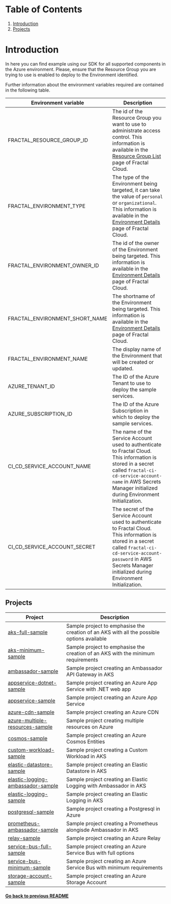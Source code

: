 # Table of Contents
1. [Introduction](#introduction)
2. [Projects](#projects)
# Introduction

In here you can find example using our SDK for all supported components in the Azure environment.
Please, ensure that the Resource Group you are trying to use is enabled to deploy to the Environment identified.

Further information about the environment variables required are contained in the following table.

| Environment variable 	            | Description                                                                                                                                                                                                                              |
|-----------------------------------|------------------------------------------------------------------------------------------------------------------------------------------------------------------------------------------------------------------------------------------|
| FRACTAL_RESOURCE_GROUP_ID         | The id of the Resource Group you want to use to administrate access control. This information is available in the [Resource Group List](https://fractal.cloud/resource-groups) page of Fractal Cloud.                                    |
| FRACTAL_ENVIRONMENT_TYPE        	 | The type of the Environment being targeted, it can take the value of `personal` or `organizational`. This information is available in the [Environment Details](https://fractal.cloud/environments) page of Fractal Cloud.             	 |
| FRACTAL_ENVIRONMENT_OWNER_ID      | The id of the owner of the Environment being targeted. This information is available in the [Environment Details](https://fractal.cloud/environments) page of Fractal Cloud.                                                             |
| FRACTAL_ENVIRONMENT_SHORT_NAME    | The shortname of the Environment being targeted. This information is available in the [Environment Details](https://fractal.cloud/environments) page of Fractal Cloud.                                                                   |
| FRACTAL_ENVIRONMENT_NAME    	     | The display name of the Environment that will be created or updated. 	                                                                                                                                                                   |
| AZURE_TENANT_ID    	              | The ID of the Azure Tenant to use to deploy the sample services. 	                                                                                                                                                                       |
| AZURE_SUBSCRIPTION_ID    	        | The ID of the Azure Subscription in which to deploy the sample services. 	                                                                                                                                                               |
| CI_CD_SERVICE_ACCOUNT_NAME        | The name of the Service Account used to authenticate to Fractal Cloud. This information is stored in a secret called `fractal-ci-cd-service-account-name` in AWS Secrets Manager initialized during Environment Initialization.          |
| CI_CD_SERVICE_ACCOUNT_SECRET      | The secret of the Service Account used to authenticate to Fractal Cloud. This information is stored in a secret called `fractal-ci-cd-service-account-password` in AWS Secrets Manager initialized during Environment Initialization. 	  |

## Projects

| Project                                                                      	 | Description                                                                               	 |
|--------------------------------------------------------------------------------|---------------------------------------------------------------------------------------------|
| [ aks-full-sample ]( ./aks-full-sample/ )                                   	  | Sample project to emphasise the creation of an AKS with all the possible options available  |
| [ aks-minimum-sample ]( ./aks-minimum-sample/ )                              	 | Sample project to emphasise the creation of an AKS with the minimum requirements            |
| [ ambassador-sample ]( ./ambassador-sample/ ) 	                                | Sample project creating an Ambassador API Gateway in AKS                                    |
| [ appservice-dotnet-sample ]( ./appservice-dotnet-sample/ )                    | Sample project creating an Azure App Service with .NET web app                              |
| [ appservice-sample ]( ./appservice-sample/ ) 	                                | Sample project creating an Azure App Service                                                |
| [ azure-cdn-sample ]( ./azure-cdn-sample/ ) 	                                  | Sample project creating an Azure CDN                                                        |
| [ azure-multiple-resources-sample ]( ./azure-multiple-resources-sample/ ) 	    | Sample project creating multiple resources on Azure                                         |
| [ cosmos-sample ]( ./cosmos-sample/ ) 	                                        | Sample project creating an Azure Cosmos Entities                                            |
| [ custom-workload-sample ](./custom-workload-sample/)                          | Sample project creating a Custom Workload in AKS                                            |
| [ elastic-datastore-sample ]( ./elastic-datastore-sample/ ) 	                  | Sample project creating an Elastic Datastore in AKS                                         |
| [ elastic-logging-ambassador-sample ]( ./elastic-logging-ambassador-sample/ )  | Sample project creating an Elastic Logging with Ambassador in AKS            	              |
| [ elastic-logging-sample ]( ./elastic-logging-sample/ ) 	                      | Sample project creating an Elastic Logging in AKS                                           |
| [ postgresql-sample ]( ./postgresql-sample/ ) 	                                | Sample project creating a Postgresql in Azure                                               |
| [ prometheus-ambassador-sample ]( ./prometheus-ambassador-sample/ ) 	          | Sample project creating a Prometheus alongisde Ambassador in AKS                            |
| [ relay-sample ]( ./relay-sample/ ) 	                                          | Sample project creating an Azure Relay                                                      |
| [ service-bus-full-sample ]( ./service-bus-full-sample/ ) 	                    | Sample project creating an Azure Service Bus with full options                              |
| [ service-bus-minimum-sample ]( ./service-bus-minimum-sample/ ) 	              | Sample project creating an Azure Service Bus with minimum requirements                      |
| [ storage-account-sample ]( ./storage-account-sample/ ) 	                      | Sample project creating an Azure Storage Account                                            |

#### [Go back to previous README](../../README.md)